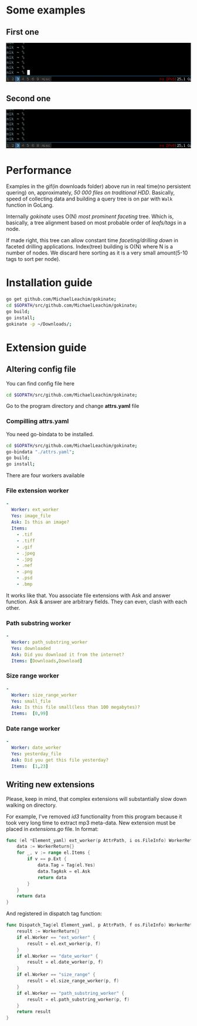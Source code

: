 # Some examples
## First one
![gif about the docs](/gifs/office_doc.gif)
## Second one
![gif about the nginx](/gifs/nginx.gif)
# Performance
Examples in the gif(in downloads folder) above run in real time(no persistent quering) on,
approximately,  *50 000 files on traditional HDD*.
Basically, speed of collecting data and building a query tree is on par with ```Walk``` function in GoLang.

Internally *gokinate* uses O(N) *most prominent faceting* tree.
Which is, basically, a tree alignment based on most probable order of  *leafs/tags* in a node.

If made right, this tree can allow constant time *faceting/drilling down* in faceted drilling applications.
Index(tree) building is O(N) where N is a number of nodes.
We discard here sorting as it is a very small amount(5-10 tags to sort per node).

# Installation guide

```bash
go get github.com/MichaelLeachim/gokinate;
cd $GOPATH/src/github.com/MichaelLeachim/gokinate;
go build;
go install;
gokinate -p ~/Downloads/;
```
# Extension guide

## Altering config file

You can find config file here
```bash
cd $GOPATH/src/github.com/MichaelLeachim/gokinate;
```
Go to the program directory and change **attrs.yaml** file

### Compilling attrs.yaml

You need go-bindata to be installed.

```bash
cd $GOPATH/src/github.com/MichaelLeachim/gokinate;
go-bindata "./attrs.yaml";
go build;
go install;
```

There are four  workers available

### File extension worker

```yaml
-
  Worker: ext_worker
  Yes: image_file
  Ask: Is this an image?
  Items:
    - .tif
    - .tiff
    - .gif
    - .jpeg
    - .jpg
    - .nef
    - .png
    - .psd
    - .bmp
```
    
It works like that. You associate file extensions with Ask and answer function.
Ask & answer are arbitrary fields. They can even, clash with each other.

### Path substring worker

```yaml
-
  Worker: path_substring_worker
  Yes: downloaded
  Ask: Did you download it from the internet?
  Items: [Downloads,Download]
```

### Size range worker

```yaml
-
  Worker: size_range_worker
  Yes: small_file
  Ask: Is this file small(less than 100 megabytes)?
  Items:  [0,99]
```
### Date range worker


```yaml
-
  Worker: date_worker
  Yes: yesterday_file
  Ask: Did you get this file yesterday?
  Items:  [1,23]
```

## Writing new extensions

Please, keep in mind, that complex extensions will substantially
slow down walking on directory.

For example, I've removed *id3* functionality
from this program because it took very long time to extract mp3 meta-data. 
New extension must be placed in *extensions.go* file.
In format:

```go
func (el *Element_yaml) ext_worker(p AttrPath, i os.FileInfo) WorkerReturn {
	data := WorkerReturn{}
	for _, v := range el.Items {
		if v == p.Ext {
			data.Tag = Tag(el.Yes)
			data.TagAsk = el.Ask
			return data
		}
	}
	return data
}
```

And registered in dispatch tag function:

```go
func Dispatch_Tag(el Element_yaml, p AttrPath, f os.FileInfo) WorkerReturn {
	result := WorkerReturn{}
	if el.Worker == "ext_worker" {
		result = el.ext_worker(p, f)
	}
	if el.Worker == "date_worker" {
		result = el.date_worker(p, f)
	}
	if el.Worker == "size_range" {
		result = el.size_range_worker(p, f)
	}
	if el.Worker == "path_substring_worker" {
		result = el.path_substring_worker(p, f)
	}
	return result
}
```

